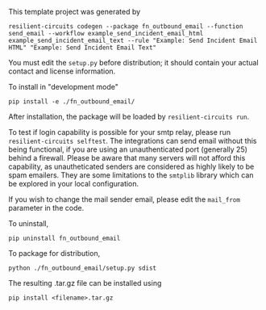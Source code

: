 This template project was generated by

    resilient-circuits codegen --package fn_outbound_email --function send_email --workflow example_send_incident_email_html example_send_incident_email_text --rule "Example: Send Incident Email HTML" "Example: Send Incident Email Text"


You must edit the `setup.py` before distribution;
it should contain your actual contact and license information.

To install in "development mode"

    pip install -e ./fn_outbound_email/

After installation, the package will be loaded by `resilient-circuits run`.

To test if login capability is possible for your smtp relay, please run `resilient-circuits selftest`. The integrations can send email without this being functional, if you are using an unauthenticated port (generally 25) behind a firewall. Please be aware that many servers will not afford this capability, as unautheticated senders are considered as highly likely to be spam emailers. They are some limitations to the `smtplib` library which can be explored in your local configuration. 

If you wish to change the mail sender email, please edit the `mail_from` parameter in the code.

To uninstall,

    pip uninstall fn_outbound_email


To package for distribution,

    python ./fn_outbound_email/setup.py sdist

The resulting .tar.gz file can be installed using

    pip install <filename>.tar.gz

